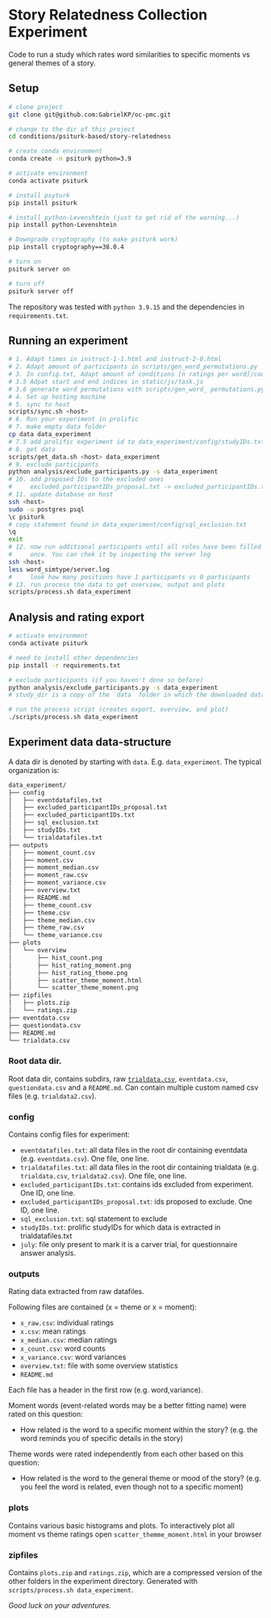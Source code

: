 # Story Relatedness Collection Experiment

Code to run a study which rates word similarities to specific moments vs general
themes of a story.


## Setup

```sh
# clone project
git clone git@github.com:GabrielKP/oc-pmc.git

# change to the dir of this project
cd conditions/psiturk-based/story-relatedness

# create conda environment
conda create -n psiturk python=3.9

# activate environment
conda activate psiturk

# install psyturk
pip install psiturk

# install python-Levenshtein (just to get rid of the warning...)
pip install python-Levenshtein

# Downgrade cryptography (to make psiturk work)
pip install cryptography==38.0.4

# turn on
psiturk server on

# turn off
psiturk server off
```

The repository was tested with `python 3.9.15` and the dependencies in `requirements.txt`.


## Running an experiment

```bash
# 1. Adapt times in instruct-1-1.html and instruct-2-0.html
# 2. Adapt amount of participants in scripts/gen_word_permutations.py
# 3. In config.txt, Adapt amount of conditions [n ratings per word]/counterbalance conditions [n raters on which one set of words is split upon]
# 3.5 Adpat start and end indices in static/js/task.js
# 3.6 generate word permutations with scripts/gen_word_ permutations.py
# 4. Set up hosting machine
# 5. sync to host
scripts/sync.sh <host>
# 6. Run your experiment in prolific
# 7. make empty data folder
cp data data_experiment
# 7.5 add prolific experiment id to data_experiment/config/studyIDs.txt
# 8. get data
scripts/get_data.sh <host> data_experiment
# 9. exclude participants
python analysis/exclude_participants.py -s data_experiment
# 10. add proposed IDs to the excluded ones
#     excluded_participantIDs_proposal.txt -> excluded_participantIDs.txt
# 11. update database on host
ssh <host>
sudo -u postgres psql
\c psiturk
# copy statement found in data_experiment/config/sql_exclusion.txt
\q
exit
# 12. now run additional participants until all roles have been filled at least
#     once. You can chek it by inspecting the server log
ssh <host>
less word_simtype/server.log
#     look how many positions have 1 participants vs 0 participants
# 13. run process the data to get overview, output and plots
scripts/process.sh data_experiment
```

## Analysis and rating export

```sh
# activate environment
conda activate psiturk

# need to install other dependencies
pip install -r requirements.txt

# exclude participants (if you haven't done so before)
python analysis/exclude_participants.py -s data_experiment
# study_dir is a copy of the `data` folder in which the downloaded data is found.

# run the process script (creates export, overview, and plot)
./scripts/process.sh data_experiment
```



## Experiment data data-structure

A data dir is denoted by starting with `data`. E.g. `data_experiment`.
The typical organization is:

```bash
data_experiment/
├── config
│   ├── eventdatafiles.txt
│   ├── excluded_participantIDs_proposal.txt
│   ├── excluded_participantIDs.txt
│   ├── sql_exclusion.txt
│   ├── studyIDs.txt
│   └── trialdatafiles.txt
├── outputs
│   ├── moment_count.csv
│   ├── moment.csv
│   ├── moment_median.csv
│   ├── moment_raw.csv
│   ├── moment_variance.csv
│   ├── overview.txt
│   ├── README.md
│   ├── theme_count.csv
│   ├── theme.csv
│   ├── theme_median.csv
│   ├── theme_raw.csv
│   └── theme_variance.csv
├── plots
│   └── overview
│       ├── hist_count.png
│       ├── hist_rating_moment.png
│       ├── hist_rating_theme.png
│       ├── scatter_theme_moment.html
│       └── scatter_theme_moment.png
├── zipfiles
│   ├── plots.zip
│   └── ratings.zip
├── eventdata.csv
├── questiondata.csv
├── README.md
└── trialdata.csv
```

### Root data dir.

Root data dir, contains subdirs, raw
[`trialdata.csv`](https://psiturk.readthedocs.io/en/stable/recording.html#recording-trial-data),
`eventdata.csv`, `questiondata.csv` and a `README.md`.
Can contain multiple custom named csv files (e.g. `trialdata2.csv`).

### config

Contains config files for experiment:

- `eventdatafiles.txt`: all data files in the root dir containing eventdata (e.g. `eventdata.csv`). One file, one line.
- `trialdatafiles.txt`: all data files in the root dir containing trialdata (e.g. `trialdata.csv`, `trialdata2.csv`). One file, one line.
- `excluded_participantIDs.txt`: contains ids excluded from experiment. One ID, one line.
- `excluded_participantIDs_proposal.txt`: ids proposed to exclude. One ID, one line.
- `sql_exclusion.txt`: sql statement to exclude
- `studyIDs.txt`: prolific studyIDs for which data is extracted in trialdatafiles.txt
- `july`: file only present to mark it is a carver trial, for questionnaire answer analysis.

### outputs

Rating data extracted from raw datafiles.

Following files are contained (x = theme or x = moment):

- `x_raw.csv`: individual ratings
- `x.csv`: mean ratings
- `x_median.csv`: median ratings
- `x_count.csv`: word counts
- `x_variance.csv`: word variances
- `overview.txt`: file with some overview statistics
- `README.md`

Each file has a header in the first row (e.g. word,variance).

Moment words (event-related words may be a better fitting name) were rated
on this question:

- How related is the word to a specific moment within the story?
  (e.g. the word reminds you of specific details in the story)

Theme words were rated independently from each other based on this question:

- How related is the word to the general theme or mood of the story?
  (e.g. you feel the word is related, even though not to a specific moment)

### plots

Contains various basic histograms and plots.
To interactively plot all moment vs theme ratings open
`scatter_themme_moment.html` in your browser

### zipfiles

Contains `plots.zip` and `ratings.zip`, which are a compressed version of the
other folders in the experiment directory.
Generated with `scripts/process.sh data_experiment`.



*Good luck on your adventures.*
